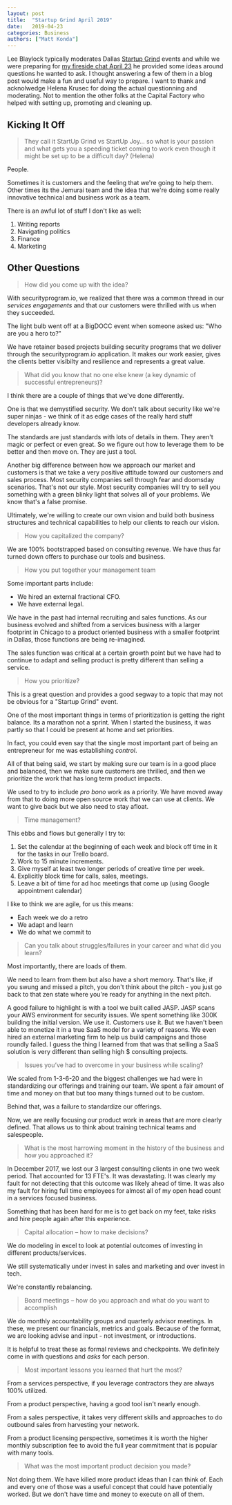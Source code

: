 ```yaml
---
layout: post
title:  "Startup Grind April 2019"
date:   2019-04-23
categories: Business
authors: ["Matt Konda"]
---
```


Lee Blaylock typically moderates Dallas [Startup Grind](https://www.startupgrind.com/) events and while we were preparing for [my fireside chat April 23](https://www.startupgrind.com/events/details/startup-grind-dallas-presents-fireside-chat-with-matt-konda-founder-of-jemurai/#/) he provided some ideas around questions he wanted to ask.  I thought answering a few of them in a blog post would make a fun and useful way to prepare.  I want to thank and acknolwedge Helena Krusec for doing the actual questionning and moderating.  Not to mention the other folks at the Capital Factory who helped with setting up, promoting and cleaning up.

## Kicking It Off

>They call it StartUp Grind vs StartUp Joy… so what is your passion and what gets you a speeding ticket coming to work even though it might be set up to be a difficult day? (Helena)

People.

Sometimes it is customers and the feeling that we're going to help them.  Other times its the Jemurai team and the idea that we're doing some really innovative technical and business work as a team.

There is an awful lot of stuff I don't like as well: 
1.  Writing reports
1.  Navigating politics
1.  Finance
1.  Marketing

## Other Questions

> How did you come up with the idea?

With securityprogram.io, we realized that there was a common thread in our _services engagements_ and that our customers were thrilled with us when they succeeded.  

The light bulb went off at a BigDOCC event when someone asked us: "Who are you a hero to?"

We have retainer based projects building security programs that we deliver through the securityprogram.io application.  It makes our work easier, gives the clients better visibilty and resilience and represents a great value.

> What did you know that no one else knew (a key dynamic of successful entrepreneurs)?

I think there are a couple of things that we've done differently.

One is that we demystified security.  We don't talk about security like we're super ninjas - we think of it as edge cases of the really hard stuff developers already know.

The standards are just standards with lots of details in them.  They aren't magic or perfect or even great.  So we figure out how to leverage them to be better and then move on.  They are just a tool.

Another big difference between how we approach our market and customers is that we take a very positive attitude toward our customers and sales process.  Most security companies sell through fear and doomsday scenarios.  That's not our style.  Most security companies will try to sell you something with a green blinky light that solves all of your problems.  We know that's a false promise.

Ultimately, we're willing to create our own vision and build both business structures and technical capabilities to help our clients to reach our vision.

> How you capitalized the company?

We are 100% bootstrapped based on consulting revenue.  We have thus far turned down offers to purchase our tools and business.

> How you put together your management team

Some important parts include:
* We hired an external fractional CFO.  
* We have external legal.  

We have in the past had internal recruiting and sales functions.  As our business evolved and shifted from a services business with a larger footprint in Chicago to a product oriented business with a smaller footprint in Dallas, those functions are being re-imagined.

The sales function was critical at a certain growth point but we have had to continue to adapt and selling product is pretty different than selling a service.

> How you prioritize?

This is a great question and provides a good segway to a topic that may not be obvious for a "Startup Grind" event.

One of the most important things in terms of prioritization is getting the right balance.  Its a marathon not a sprint.  When I started the business, it was partly so that I could be present at home and set priorities.

In fact, you could even say that the single most important part of being an entrepreneur for me was establishing _control_.

All of that being said, we start by making sure our team is in a good place and balanced, then we make sure customers are thrilled, and then we prioritize the work that has long term product impacts.

We used to try to include _pro bono_ work as a priority.  We have moved away from that to doing more open source work that we can use at clients.  We want to give back but we also need to stay afloat.

> Time management?

This ebbs and flows but generally I try to: 

1. Set the calendar at the beginning of each week and block off time in it for the tasks in our Trello board.
1. Work to 15 minute increments.
1. Give myself at least two longer periods of creative time per week.
1. Explicitly block time for calls, sales, meetings.
1. Leave a bit of time for ad hoc meetings that come up (using Google appointment calendar)

I like to think we are agile, for us this means: 

* Each week we do a retro
* We adapt and learn
* We do what we commit to

> Can you talk about struggles/failures in your career and what did you learn?

Most importantly, there are loads of them.

We need to learn from them but also have a short memory.  That's like, if you swung and missed a pitch, you don't think about the pitch - you just go back to that zen state where you're ready for anything in the next pitch.

A good failure to highlight is with a tool we built called JASP.  JASP scans your AWS environment for security issues.  We spent something like 300K building the initial version.  We use it.  Customers use it.  But we haven't been able to monetize it in a true SaaS model for a variety of reasons.  We even hired an external marketing firm to help us build campaigns and those roundly failed.  I guess the thing I learned from that was that selling a SaaS solution is very different than selling high $ consulting projects.

> Issues you’ve had to overcome in your business while scaling?

We scaled from 1-3-6-20 and the biggest challenges we had were in standardizing our offerings and training our team.  We spent a fair amount of time and money on that but too many things turned out to be custom.

Behind that, was a failure to standardize our offerings.

Now, we are really focusing our product work in areas that are more clearly defined.  That allows us to think about training technical teams and salespeople.

> What is the most harrowing moment in the history of the business and how you approached it?

In December 2017, we lost our 3 largest consulting clients in one two week period.  That accounted for 13 FTE's.  It was devastating.  It was clearly my fault for not detecting that this outcome was likely ahead of time.  It was also my fault for hiring full time employees for almost all of my open head count in a services focused business.

Something that has been hard for me is to get back on my feet, take risks and hire people again after this experience.

> Capital allocation – how to make decisions?

We do modeling in excel to look at potential outcomes of investing in different products/services.

We still systematically under invest in sales and marketing and over invest in tech.

We're constantly rebalancing.

> Board meetings – how do you approach and what do you want to accomplish

We do monthly accountability groups and quarterly advisor meetings.  In these, we present our financials, metrics and goals.  Because of the format, we are looking advise and input - not investment, or introductions.

It is helpful to treat these as formal reviews and checkpoints.  We definitely come in with questions and _asks_ for each person.

> Most important lessons you learned that hurt the most?

From a services perspective, if you leverage contractors they are always 100% utilized.

From a product perspective, having a good tool isn't nearly enough.

From a sales perspective, it takes very different skills and approaches to do outbound sales from harvesting your network.

From a product licensing perspective, sometimes it is worth the higher monthly subscription fee to avoid the full year commitment that is popular with many tools.

> What was the most important product decision you made?

Not doing them.  We have killed more product ideas than I can think of.  Each and every one of those was a useful concept that could have potentially worked.  But we don't have time and money to execute on all of them.